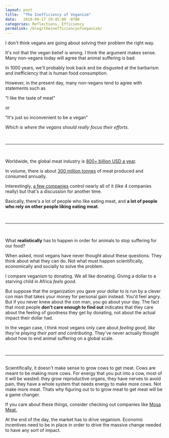```yaml
---
layout: post
title:  "The Inefficiency of Veganism"
date:   2018-09-17 19:45:00 -0700
categories: Reflections, Efficiency
permalink: /blog/theinefficiencyofveganism/
---
```

I don't think vegans are going about solving their problem the right way. 

It's not that the vegan belief is wrong. I think the argument makes sense. Many non-vegans today will agree that animal suffering is bad. 

In 1000 years, we'll probably look back and be disgusted at the barbarism and inefficiency that is human food consumption. 

However, in the present day, many non-vegans tend to agree with statements such as 

"I like the taste of meat" 

or 

"It's just so inconvenient to be a vegan"

_Which is where the vegans should really focus their efforts_.

<br/>

---

<br/>

Worldwide, the global meat industry is [800+ billion USD a year](https://www.statista.com/statistics/502286/global-meat-and-seafood-market-value/). 

In volume, there is about [300 million tonnes](https://ourworldindata.org/meat-and-seafood-production-consumption) of meat produced and consumed annually.

Interestingly, [a few companies](https://en.wikipedia.org/wiki/Meat_packing_industry) control nearly all of it (like 4 companies really) but that's a discussion for another time.

Basically, there's a lot of people who like eating meat, and **a lot of people who rely on other people liking eating meat**. 

<br/>

---

<br/>

What **realistically** has to happen in order for animals to stop suffering for our food?

When asked, most vegans have never thought about these questions. They think about what they can do. Not what must happen scientifically, economically and socially to solve the problem.

I compare veganism to donating. We all like donating. Giving a dollar to a starving child in Africa _feels good_. 

But suppose that the organization you gave your dollar to is run by a clever con man that takes your money for personal gain instead. You'd feel angry. But if you never knew about the con man, you go about your day. The fact that most people **don't care enough to find out** indicates that they care about the feeling of goodness they get by donating, not about the actual impact their dollar had.

In the vegan case, I think most vegans only care about _feeling good, like they're playing their part and contributing._ They've never actually thought about how to end animal suffering on a global scale.

<br/>

---

<br/>
Scientifically, it doesn't make sense to grow cows to get meat. Cows are meant to be making more cows. For energy that you put into a cow, most of it will be wasted: they grow reproductive organs, they have nerves to avoid pain, they have a whole system that needs energy to make more cows. Not make more meat. Thats why figuring out to to grow meat to get meat will be a game changer. 

If you care about these things, consider checking out companies like [Mosa Meat.](https://www.mosameat.com/) 

At the end of the day, the market has to drive veganism. Economic incentives need to be in place in order to drive the massive change needed to have any sort of impact. 

